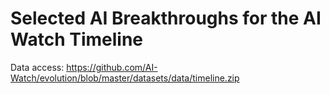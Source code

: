 # Selected AI Breakthroughs for the AI Watch Timeline

Data access: https://github.com/AI-Watch/evolution/blob/master/datasets/data/timeline.zip
